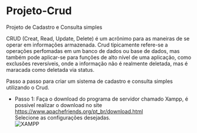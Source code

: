 # Projeto-Crud
Projeto de Cadastro e Consulta simples 

CRUD (Creat, Read, Update, Delete) é um acrônimo para as maneiras de se operar em informações armazenada. Crud tipicamente refere-se a operações perfomadas em um banco de dados ou base de dados, mas também pode aplicar-se para funções de alto nível de uma aplicação, como exclusões reversíveis, onde a informação não é realmente deletada, mas é maracada como deletada via status.

Passo a passo para criar um sistema de cadastro e consulta simples utilizando o Crud.

* Passo 1:
Faça o download do programa de servidor chamado Xampp, é possivel realizar o download no site <https://www.apachefriends.org/pt_br/download.html><br>
Selecione as configurações desejadas.<br>
![XAMPP](xamp1)

